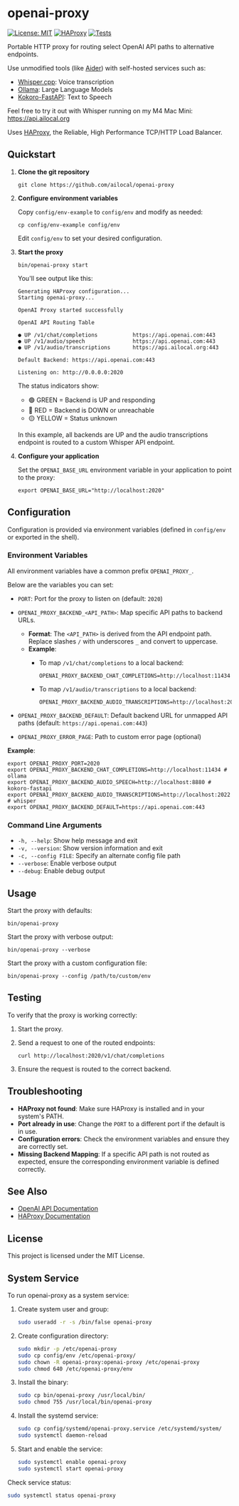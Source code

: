 # openai-proxy

[![License: MIT](https://img.shields.io/badge/License-MIT-yellow.svg)](https://opensource.org/licenses/MIT)
[![HAProxy](https://img.shields.io/badge/HAProxy-2.4%2B-blue)](https://www.haproxy.org/)
[![Tests](https://github.com/ailocal/openai-proxy/actions/workflows/test.yml/badge.svg)](https://github.com/ailocal/openai-proxy/actions/workflows/test.yml)

Portable HTTP proxy for routing select OpenAI API paths to alternative endpoints.

Use unmodified tools (like [Aider](https://aider.chat])) with self-hosted services such as:

- [Whisper.cpp](https://github.com/ggerganov/whisper.cpp): Voice transcription
- [Ollama](https://ollama.com): Large Language Models
- [Kokoro-FastAPI](https://github.com/remsky/Kokoro-FastAPI): Text to Speech

Feel free to try it out with Whisper running on my M4 Mac Mini: https://api.ailocal.org

Uses [HAProxy](https://haproxy.org), the Reliable, High Performance TCP/HTTP Load Balancer.

## Quickstart

1. **Clone the git repository**

    ```shell
    git clone https://github.com/ailocal/openai-proxy
    ```

2. **Configure environment variables**

    Copy `config/env-example` to `config/env` and modify as needed:

    ```shell
    cp config/env-example config/env
    ```

    Edit `config/env` to set your desired configuration.

3. **Start the proxy**

    ```shell
    bin/openai-proxy start
    ```

    You'll see output like this:

    ```shell
    Generating HAProxy configuration...
    Starting openai-proxy...

    OpenAI Proxy started successfully

    OpenAI API Routing Table

    ● UP /v1/chat/completions           https://api.openai.com:443              
    ● UP /v1/audio/speech               https://api.openai.com:443
    ● UP /v1/audio/transcriptions       https://api.ailocal.org:443

    Default Backend: https://api.openai.com:443

    Listening on: http://0.0.0.0:2020
    ```

    The status indicators show:
    - 🟢 GREEN = Backend is UP and responding
    - 🔴 RED = Backend is DOWN or unreachable
    - 🟡 YELLOW = Status unknown

    In this example, all backends are UP and the audio transcriptions endpoint is routed to a custom Whisper API endpoint.

4. **Configure your application**

    Set the `OPENAI_BASE_URL` environment variable in your application to point to the proxy:

    ```shell
    export OPENAI_BASE_URL="http://localhost:2020"
    ```

## Configuration

Configuration is provided via environment variables (defined in `config/env` or exported in the shell).

### Environment Variables

All environment variables have a common prefix `OPENAI_PROXY_`.

Below are the variables you can set:

- `PORT`: Port for the proxy to listen on (default: `2020`)
- `OPENAI_PROXY_BACKEND_<API_PATH>`: Map specific API paths to backend URLs.
    - **Format**: The `<API_PATH>` is derived from the API endpoint path. Replace slashes `/` with underscores `_` and convert to uppercase.
    - **Example**:
        - To map `/v1/chat/completions` to a local backend:

            ```shell
            OPENAI_PROXY_BACKEND_CHAT_COMPLETIONS=http://localhost:11434
            ```

        - To map `/v1/audio/transcriptions` to a local backend:

            ```shell
            OPENAI_PROXY_BACKEND_AUDIO_TRANSCRIPTIONS=http://localhost:2022
            ```

- `OPENAI_PROXY_BACKEND_DEFAULT`: Default backend URL for unmapped API paths (default: `https://api.openai.com:443`)
- `OPENAI_PROXY_ERROR_PAGE`: Path to custom error page (optional)

**Example**:

```shell
export OPENAI_PROXY_PORT=2020
export OPENAI_PROXY_BACKEND_CHAT_COMPLETIONS=http://localhost:11434 # ollama
export OPENAI_PROXY_BACKEND_AUDIO_SPEECH=http://localhost:8880 # kokoro-fastapi
export OPENAI_PROXY_BACKEND_AUDIO_TRANSCRIPTIONS=http://localhost:2022 # whisper
export OPENAI_PROXY_BACKEND_DEFAULT=https://api.openai.com:443
```

### Command Line Arguments

- `-h, --help`: Show help message and exit
- `-v, --version`: Show version information and exit
- `-c, --config FILE`: Specify an alternate config file path
- `--verbose`: Enable verbose output
- `--debug`: Enable debug output

## Usage

Start the proxy with defaults:

```shell
bin/openai-proxy
```

Start the proxy with verbose output:

```shell
bin/openai-proxy --verbose
```

Start the proxy with a custom configuration file:

```shell
bin/openai-proxy --config /path/to/custom/env
```

## Testing

To verify that the proxy is working correctly:

1. Start the proxy.
2. Send a request to one of the routed endpoints:

    ```shell
    curl http://localhost:2020/v1/chat/completions
    ```

3. Ensure the request is routed to the correct backend.

## Troubleshooting

- **HAProxy not found**: Make sure HAProxy is installed and in your system's PATH.
- **Port already in use**: Change the `PORT` to a different port if the default is in use.
- **Configuration errors**: Check the environment variables and ensure they are correctly set.
- **Missing Backend Mapping**: If a specific API path is not routed as expected, ensure the corresponding environment variable is defined correctly.

## See Also

- [OpenAI API Documentation](https://platform.openai.com/docs/api-reference)
- [HAProxy Documentation](https://www.haproxy.org/#docs)

## License

This project is licensed under the MIT License.

## System Service

To run openai-proxy as a system service:

1. Create system user and group:
    ```bash
    sudo useradd -r -s /bin/false openai-proxy
    ```

2. Create configuration directory:
    ```bash
    sudo mkdir -p /etc/openai-proxy
    sudo cp config/env /etc/openai-proxy/
    sudo chown -R openai-proxy:openai-proxy /etc/openai-proxy
    sudo chmod 640 /etc/openai-proxy/env
    ```

3. Install the binary:
    ```bash
    sudo cp bin/openai-proxy /usr/local/bin/
    sudo chmod 755 /usr/local/bin/openai-proxy
    ```

4. Install the systemd service:
    ```bash
    sudo cp config/systemd/openai-proxy.service /etc/systemd/system/
    sudo systemctl daemon-reload
    ```

5. Start and enable the service:
    ```bash
    sudo systemctl enable openai-proxy
    sudo systemctl start openai-proxy
    ```

Check service status:
```bash
sudo systemctl status openai-proxy
```
